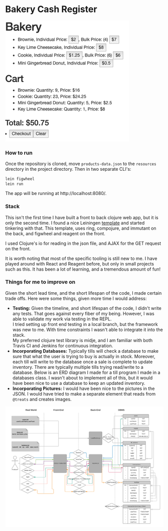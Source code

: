 # Bakery Cash Register  
![Screenshot](BakeryScreenshot.png)
### How to run  
Once the repository is cloned, move `products-data.json` to the `resources` directory in the project directory. Then in two separate CLI's:  
```
lein figwheel   
lein run
```  
The app will be running at http://localhost:8080/.  

### Stack
This isn't the first time I have built a front to back clojure web app, but it is only the second time. I found a nice Leiningen [template](https://github.com/gered/simple-web-app-template) and started tinkering with that. This template, uses ring, compojure, and immutant on the back, and figwheel and reagent on the front.

I used Clojure's io for reading in the json file, and AJAX for the GET request on the front.

It is worth noting that most of the specific tooling is still new to me. I have played around with React and Reagent before, but only in small projects such as this. It has been a lot of learning, and a tremendous amount of fun!  

### Things for me to improve on
Given the short lead time, and the short lifespan of the code, I made certain trade offs. Here were some things, given more time I would address:  
* **Testing:**  Given the timeline, and short lifespan of the code, I didn't write any tests. That goes against every fiber of my being. However, I was able to validate my work via testing in the REPL.  
I tried setting up front end testing in a local branch, but the framework was new to me. With time constraints I wasn't able to integrate it into the stack.  
My preferred clojure test library is midje, and I am familiar with both Travis CI and Jenkins for continuous integration.  
* **Incorporating Databases:** Typically tills will check a database to make sure that what the user is trying to buy is actually in stock. Moreover, each till will write to the database once a sale is complete to update inventory. There are typically multiple tills trying read/write to a database. Below is an ERD diagram I made for a till program I made in a databases class. I wasn't about to implement all of this, but it would have been nice to use a database to keep an updated inventory.
* **Incorporating Pictures:** I would have been nice to the pictures in the JSON. I would have tried to make a separate element that reads from `@treats` and creates images.

![Till-ERD](lab9ERD.png)
